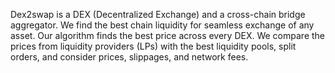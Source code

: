 Dex2swap is a DEX (Decentralized Exchange) and a cross-chain bridge aggregator. We find the best chain liquidity for seamless exchange of any asset. Our algorithm finds the best price across every DEX. We compare the prices from liquidity providers (LPs) with the best liquidity pools, split orders, and consider prices, slippages, and network fees.

